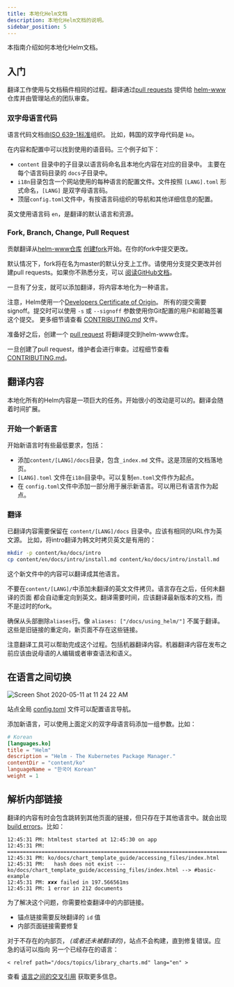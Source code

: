 ```yaml
---
title: 本地化Helm文档
description: 本地化Helm文档的说明。
sidebar_position: 5
---
```


本指南介绍如何本地化Helm文档。

## 入门

翻译工作使用与文档稿件相同的过程。翻译通过[pull
requests](https://help.github.com/en/github/collaborating-with-issues-and-pull-requests/about-pull-requests)
提供给 [helm-www](https://github.com/helm/helm-www) 仓库并由管理站点的团队审查。

### 双字母语言代码

语言代码文档由[ISO 639-1标准](https://www.loc.gov/standards/iso639-2/php/code_list.php)组织。
比如，韩国的双字母代码是 `ko`。

在内容和配置中可以找到使用的语音码。三个例子如下：

- `content` 目录中的子目录以语言码命名且本地化内容在对应的目录中。 主要在每个语言码目录的 `docs`子目录中。
- `i18n`目录包含一个网站使用的每种语言的配置文件。文件按照 `[LANG].toml` 形式命名，`[LANG]` 是双字母语言码。
- 顶层`config.toml`文件中，有按语言码组织的导航和其他详细信息的配置。

英文使用语言码 `en`，是翻译的默认语言和资源。

### Fork, Branch, Change, Pull Request

贡献翻译从[helm-www仓库](https://github.com/helm/helm-www)
[创建fork](https://help.github.com/en/github/getting-started-with-github/fork-a-repo)开始。在你的fork中提交更改。

默认情况下，fork将在名为master的默认分支上工作。请使用分支提交更改并创建pull requests。如果你不熟悉分支，可以
[阅读GitHub文档](https://help.github.com/en/github/collaborating-with-issues-and-pull-requests/about-branches)。

一旦有了分支，就可以添加翻译，将内容本地化为一种语言。

注意，Helm使用一个[Developers Certificate of Origin](https://developercertificate.org/)。
所有的提交需要signoff。提交时可以使用 `-s` 或 `--signoff` 参数使用你Git配置的用户和邮箱签署这个提交。
更多细节请查看 [CONTRIBUTING.md](https://github.com/helm/helm-www/blob/main/CONTRIBUTING.md#sign-your-work)
文件。

准备好之后，创建一个 [pull request](https://help.github.com/en/github/collaborating-with-issues-and-pull-requests/about-pull-requests)
将翻译提交到helm-www仓库。

一旦创建了pull request，维护者会进行审查。过程细节查看 [CONTRIBUTING.md](https://github.com/helm/helm-www/blob/main/CONTRIBUTING.md)。

## 翻译内容

本地化所有的Helm内容是一项巨大的任务。开始很小的改动是可以的。翻译会随着时间扩展。

### 开始一个新语言

开始新语言时有些最低要求，包括：

- 添加`content/[LANG]/docs`目录，包含`_index.md` 文件。这是顶层的文档落地页。
- `[LANG].toml` 文件在`i18n`目录中。可以复制`en.toml`文件作为起点。
- 在 `config.toml`文件中添加一部分用于展示新语言。可以用已有语言作为起点。

### 翻译

已翻译内容需要保留在 `content/[LANG]/docs` 目录中。应该有相同的URL作为英文源。
比如，将intro翻译为韩文时拷贝英文是有用的：

```sh
mkdir -p content/ko/docs/intro
cp content/en/docs/intro/install.md content/ko/docs/intro/install.md
```

这个新文件中的内容可以翻译成其他语言。

不要在`content/[LANG]/`中添加未翻译的英文文件拷贝。语言存在之后，任何未翻译的页面
都会自动重定向到英文。翻译需要时间，应该翻译最新版本的文档，而不是过时的fork。

确保从头部删除`aliases`行。像 `aliases: ["/docs/using_helm/"]` 不属于翻译。
这些是旧链接的重定向，新页面不存在这些链接。

注意翻译工具可以帮助完成这个过程。包括机器翻译内容。机器翻译内容在发布之前应该由说母语的人编辑或者审查语法和语义。

## 在语言之间切换

![Screen Shot 2020-05-11 at 11 24 22
AM](https://user-images.githubusercontent.com/686194/81597103-035de600-937a-11ea-9834-cd9dcef4e914.png)

站点全局
[config.toml](https://github.com/helm/helm-www/blob/main/config.toml#L83L89)
文件可以配置语言导航。

添加新语言，可以使用上面定义的双字母语言码添加一组参数。比如：

```toml
# Korean
[languages.ko]
title = "Helm"
description = "Helm - The Kubernetes Package Manager."
contentDir = "content/ko"
languageName = "한국어 Korean"
weight = 1
```

## 解析内部链接

翻译的内容有时会包含跳转到其他页面的链接，但只存在于其他语言中。就会出现
[build errors](https://app.netlify.com/sites/helm-merge/deploys)。比如：

```shell
12:45:31 PM: htmltest started at 12:45:30 on app
12:45:31 PM: ========================================================================
12:45:31 PM: ko/docs/chart_template_guide/accessing_files/index.html
12:45:31 PM:   hash does not exist --- ko/docs/chart_template_guide/accessing_files/index.html --> #basic-example
12:45:31 PM: ✘✘✘ failed in 197.566561ms
12:45:31 PM: 1 error in 212 documents
```

为了解决这个问题，你需要检查翻译中的内部链接。

- 锚点链接需要反映翻译的 `id` 值
- 内部页面链接需要修复

对于不存在的内部页， _(或者还未被翻译的)_，站点不会构建，直到修复错误。应急的话可以指向
另一个已经存在的语言：

`< relref path="/docs/topics/library_charts.md" lang="en" >`

查看 [语言之间的交叉引用](https://gohugo.io/content-management/cross-references/#link-to-another-language-version)
获取更多信息。
